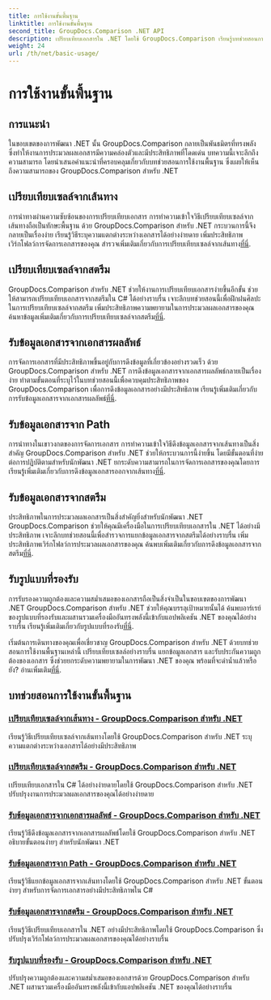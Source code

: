 ```yaml
---
title: การใช้งานขั้นพื้นฐาน
linktitle: การใช้งานขั้นพื้นฐาน
second_title: GroupDocs.Comparison .NET API
description: เปรียบเทียบเอกสารใน .NET โดยใช้ GroupDocs.Comparison เรียนรู้บทช่วยสอนการใช้งานพื้นฐานที่ครอบคลุมการเปรียบเทียบเซลล์ การแยกข้อมูลเอกสาร และรูปแบบที่รองรับ
weight: 24
url: /th/net/basic-usage/
---
```


# การใช้งานขั้นพื้นฐาน

## การแนะนำ

ในขอบเขตของการพัฒนา .NET นั้น GroupDocs.Comparison กลายเป็นพันธมิตรที่ทรงพลัง ซึ่งทำให้งานการประมวลผลเอกสารมีความคล่องตัวและมีประสิทธิภาพที่โดดเด่น บทความนี้เจาะลึกถึงความสามารถ โดยนำเสนอคำแนะนำที่ครอบคลุมเกี่ยวกับบทช่วยสอนการใช้งานพื้นฐาน ซึ่งเผยให้เห็นถึงความสามารถของ GroupDocs.Comparison สำหรับ .NET

## เปรียบเทียบเซลล์จากเส้นทาง
 การนำทางผ่านความซับซ้อนของการเปรียบเทียบเอกสาร การทำความเข้าใจวิธีเปรียบเทียบเซลล์จากเส้นทางถือเป็นทักษะพื้นฐาน ด้วย GroupDocs.Comparison สำหรับ .NET กระบวนการนี้จึงกลายเป็นเรื่องง่าย เรียนรู้วิธีระบุความแตกต่างระหว่างเอกสารได้อย่างง่ายดาย เพิ่มประสิทธิภาพเวิร์กโฟลว์การจัดการเอกสารของคุณ สำรวจเพิ่มเติมเกี่ยวกับการเปรียบเทียบเซลล์จากเส้นทาง[ที่นี่](./compare-cells-from-path/).

## เปรียบเทียบเซลล์จากสตรีม
GroupDocs.Comparison สำหรับ .NET ช่วยให้งานการเปรียบเทียบเอกสารง่ายขึ้นอีกขั้น ช่วยให้สามารถเปรียบเทียบเอกสารจากสตรีมใน C# ได้อย่างราบรื่น เจาะลึกบทช่วยสอนนี้เพื่อฝึกฝนศิลปะในการเปรียบเทียบเซลล์จากสตรีม เพิ่มประสิทธิภาพความพยายามในการประมวลผลเอกสารของคุณ ค้นหาข้อมูลเพิ่มเติมเกี่ยวกับการเปรียบเทียบเซลล์จากสตรีม[ที่นี่](./compare-cells-from-stream/).

## รับข้อมูลเอกสารจากเอกสารผลลัพธ์
 การจัดการเอกสารที่มีประสิทธิภาพขึ้นอยู่กับการดึงข้อมูลที่เกี่ยวข้องอย่างรวดเร็ว ด้วย GroupDocs.Comparison สำหรับ .NET การดึงข้อมูลเอกสารจากเอกสารผลลัพธ์กลายเป็นเรื่องง่าย ทำตามขั้นตอนที่ระบุไว้ในบทช่วยสอนนี้เพื่อควบคุมประสิทธิภาพของ GroupDocs.Comparison เพื่อการดึงข้อมูลเอกสารอย่างมีประสิทธิภาพ เรียนรู้เพิ่มเติมเกี่ยวกับการรับข้อมูลเอกสารจากเอกสารผลลัพธ์[ที่นี่](./get-document-info-from-result-document/).

## รับข้อมูลเอกสารจาก Path
การนำทางในเขาวงกตของการจัดการเอกสาร การทำความเข้าใจวิธีดึงข้อมูลเอกสารจากเส้นทางเป็นสิ่งสำคัญ GroupDocs.Comparison สำหรับ .NET ช่วยให้กระบวนการนี้ง่ายขึ้น โดยมีขั้นตอนที่ง่ายต่อการปฏิบัติตามสำหรับนักพัฒนา .NET ยกระดับความสามารถในการจัดการเอกสารของคุณโดยการเรียนรู้เพิ่มเติมเกี่ยวกับการดึงข้อมูลเอกสารออกจากเส้นทาง[ที่นี่](./get-document-info-from-path/).

## รับข้อมูลเอกสารจากสตรีม
 ประสิทธิภาพในการประมวลผลเอกสารเป็นสิ่งสำคัญยิ่งสำหรับนักพัฒนา .NET GroupDocs.Comparison ช่วยให้คุณมีเครื่องมือในการเปรียบเทียบเอกสารใน .NET ได้อย่างมีประสิทธิภาพ เจาะลึกบทช่วยสอนนี้เพื่อสำรวจการแยกข้อมูลเอกสารจากสตรีมได้อย่างราบรื่น เพิ่มประสิทธิภาพเวิร์กโฟลว์การประมวลผลเอกสารของคุณ ค้นพบเพิ่มเติมเกี่ยวกับการดึงข้อมูลเอกสารจากสตรีม[ที่นี่](./get-document-info-from-stream/).

## รับรูปแบบที่รองรับ
การรับรองความถูกต้องและความสม่ำเสมอของเอกสารถือเป็นสิ่งจำเป็นในขอบเขตของการพัฒนา .NET GroupDocs.Comparison สำหรับ .NET ช่วยให้คุณบรรลุเป้าหมายนั้นได้ ค้นพบอาร์เรย์ของรูปแบบที่รองรับและผสานรวมเครื่องมืออันทรงพลังนี้เข้ากับแอปพลิเคชัน .NET ของคุณได้อย่างราบรื่น เรียนรู้เพิ่มเติมเกี่ยวกับรูปแบบที่รองรับ[ที่นี่](./get-supported-formats/).

 เริ่มต้นการเดินทางของคุณเพื่อเชี่ยวชาญ GroupDocs.Comparison สำหรับ .NET ด้วยบทช่วยสอนการใช้งานพื้นฐานเหล่านี้ เปรียบเทียบเซลล์อย่างราบรื่น แยกข้อมูลเอกสาร และรับประกันความถูกต้องของเอกสาร ซึ่งช่วยยกระดับความพยายามในการพัฒนา .NET ของคุณ พร้อมที่จะดำน้ำแล้วหรือยัง? อ่านเพิ่มเติม[ที่นี่](https://tutorials.groupdocs.com/comparison/net).
## บทช่วยสอนการใช้งานขั้นพื้นฐาน
### [เปรียบเทียบเซลล์จากเส้นทาง - GroupDocs.Comparison สำหรับ .NET](./compare-cells-from-path/)
เรียนรู้วิธีเปรียบเทียบเซลล์จากเส้นทางโดยใช้ GroupDocs.Comparison สำหรับ .NET ระบุความแตกต่างระหว่างเอกสารได้อย่างมีประสิทธิภาพ
### [เปรียบเทียบเซลล์จากสตรีม - GroupDocs.Comparison สำหรับ .NET](./compare-cells-from-stream/)
เปรียบเทียบเอกสารใน C# ได้อย่างง่ายดายโดยใช้ GroupDocs.Comparison สำหรับ .NET ปรับปรุงงานการประมวลผลเอกสารของคุณได้อย่างง่ายดาย
### [รับข้อมูลเอกสารจากเอกสารผลลัพธ์ - GroupDocs.Comparison สำหรับ .NET](./get-document-info-from-result-document/)
เรียนรู้วิธีดึงข้อมูลเอกสารจากเอกสารผลลัพธ์โดยใช้ GroupDocs.Comparison สำหรับ .NET อธิบายขั้นตอนง่ายๆ สำหรับนักพัฒนา .NET
### [รับข้อมูลเอกสารจาก Path - GroupDocs.Comparison สำหรับ .NET](./get-document-info-from-path/)
เรียนรู้วิธีแยกข้อมูลเอกสารจากเส้นทางโดยใช้ GroupDocs.Comparison สำหรับ .NET ขั้นตอนง่ายๆ สำหรับการจัดการเอกสารอย่างมีประสิทธิภาพใน C#
### [รับข้อมูลเอกสารจากสตรีม - GroupDocs.Comparison สำหรับ .NET](./get-document-info-from-stream/)
เรียนรู้วิธีเปรียบเทียบเอกสารใน .NET อย่างมีประสิทธิภาพโดยใช้ GroupDocs.Comparison ซึ่งปรับปรุงเวิร์กโฟลว์การประมวลผลเอกสารของคุณได้อย่างราบรื่น
### [รับรูปแบบที่รองรับ - GroupDocs.Comparison สำหรับ .NET](./get-supported-formats/)
ปรับปรุงความถูกต้องและความสม่ำเสมอของเอกสารด้วย GroupDocs.Comparison สำหรับ .NET ผสานรวมเครื่องมืออันทรงพลังนี้เข้ากับแอปพลิเคชัน .NET ของคุณได้อย่างราบรื่น